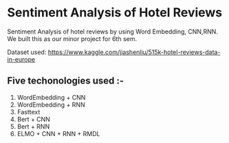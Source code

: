 # Sentiment Analysis of Hotel Reviews

Sentiment Analysis of hotel reviews by using Word Embedding, CNN,RNN. We built this as our minor project for 6th sem. 

Dataset used: https://www.kaggle.com/jiashenliu/515k-hotel-reviews-data-in-europe
## Five techonologies used :-
1. WordEmbedding + CNN
2. WordEmbedding + RNN
3. Fasttext
4. Bert + CNN
5. Bert + RNN
6. ELMO + CNN + RNN + RMDL

